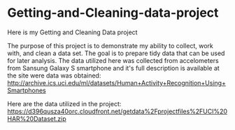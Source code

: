 # Getting-and-Cleaning-data-project
Here is my Getting and Cleaning Data project

The purpose of this project is to demonstrate my ability to collect, work with, and clean a data set. The goal is to prepare tidy data that can be used for later analysis. 
The data utilized here was collected from accelometers from Sansung Galaxy S smartphone and it's full description is available at the site were data was obtained:
http://archive.ics.uci.edu/ml/datasets/Human+Activity+Recognition+Using+Smartphones

Here are the data utilized in the project:
https://d396qusza40orc.cloudfront.net/getdata%2Fprojectfiles%2FUCI%20HAR%20Dataset.zip
